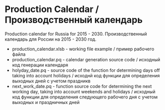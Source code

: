 # Production Calendar / Производственный календарь
Production calendar for Russia for 2015 - 2030.
Производственный календарь для России на 2015 - 2030 год.

 - production_calendar.xlsb - working file example / пример рабочего файла
 - production_calendar.pq - calendar generation source code / исходный код генерации календаря
 - holyday_date.pq - source code of the function for determining days off taking into account holidays / исходнй код функции для определения выходных дней с учетом праздникв
 - next_work_date.pq - function source code for determining the next working day, taking into account weekends and holidays / исходный код функции для определения следующего рабочего дня с учетом выходных и праздничных дней
